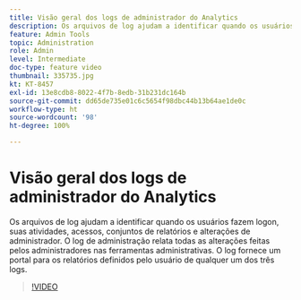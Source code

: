 ```yaml
---
title: Visão geral dos logs de administrador do Analytics
description: Os arquivos de log ajudam a identificar quando os usuários fazem logon, suas atividades, acessos, conjuntos de relatórios e alterações de administrador. O log de administração relata todas as alterações feitas pelos administradores nas ferramentas administrativas. O log fornece um portal para os relatórios definidos pelo usuário de qualquer um dos três logs.
feature: Admin Tools
topic: Administration
role: Admin
level: Intermediate
doc-type: feature video
thumbnail: 335735.jpg
kt: KT-8457
exl-id: 13e8cdb8-8022-4f7b-8edb-31b231dc164b
source-git-commit: dd65de735e01c6c5654f98dbc44b13b64ae1de0c
workflow-type: ht
source-wordcount: '98'
ht-degree: 100%

---
```


# Visão geral dos logs de administrador do Analytics

Os arquivos de log ajudam a identificar quando os usuários fazem logon, suas atividades, acessos, conjuntos de relatórios e alterações de administrador. O log de administração relata todas as alterações feitas pelos administradores nas ferramentas administrativas. O log fornece um portal para os relatórios definidos pelo usuário de qualquer um dos três logs.


>[!VIDEO](https://video.tv.adobe.com/v/335735/?quality=12&learn=on)
